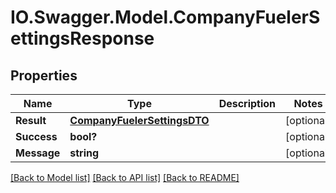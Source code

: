# IO.Swagger.Model.CompanyFuelerSettingsResponse
## Properties

Name | Type | Description | Notes
------------ | ------------- | ------------- | -------------
**Result** | [**CompanyFuelerSettingsDTO**](CompanyFuelerSettingsDTO.md) |  | [optional] 
**Success** | **bool?** |  | [optional] 
**Message** | **string** |  | [optional] 

[[Back to Model list]](../README.md#documentation-for-models) [[Back to API list]](../README.md#documentation-for-api-endpoints) [[Back to README]](../README.md)

